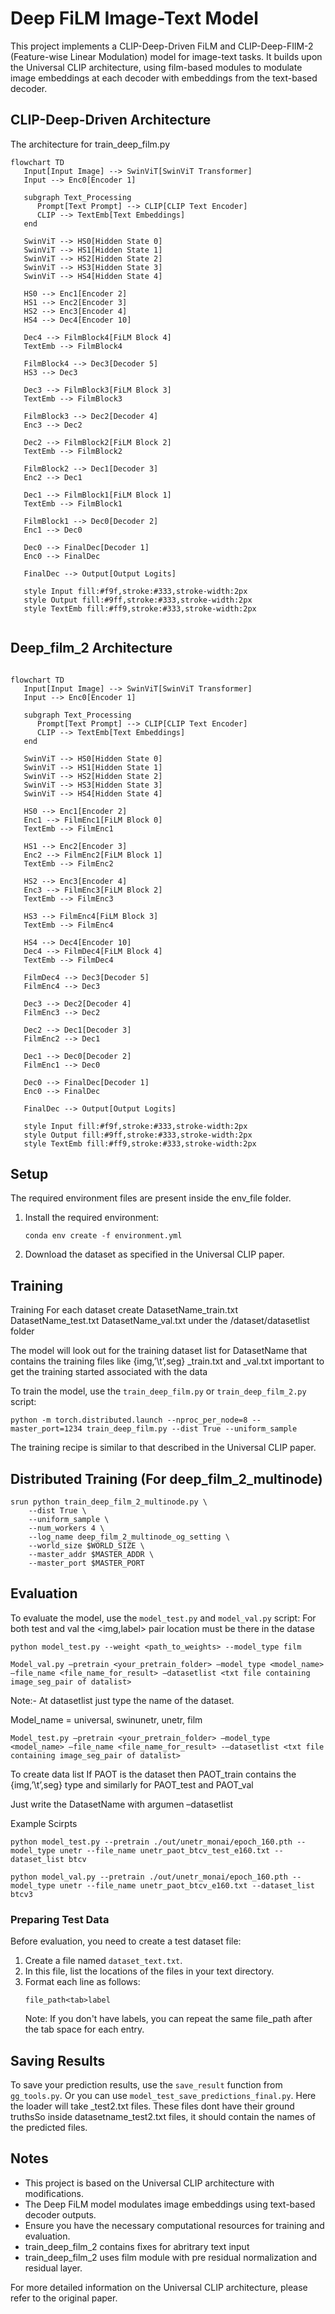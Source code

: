 # Deep FiLM Image-Text Model

This project implements a CLIP-Deep-Driven FiLM and CLIP-Deep-FIlM-2 (Feature-wise Linear Modulation) model for image-text tasks. It builds upon the Universal CLIP architecture, using film-based modules to modulate image embeddings at each decoder with embeddings from the text-based decoder.

## CLIP-Deep-Driven Architecture
The architecture for train_deep_film.py
```mermaid
flowchart TD
   Input[Input Image] --> SwinViT[SwinViT Transformer]
   Input --> Enc0[Encoder 1]
   
   subgraph Text_Processing
      Prompt[Text Prompt] --> CLIP[CLIP Text Encoder]
      CLIP --> TextEmb[Text Embeddings]
   end

   SwinViT --> HS0[Hidden State 0]
   SwinViT --> HS1[Hidden State 1]
   SwinViT --> HS2[Hidden State 2]
   SwinViT --> HS3[Hidden State 3]
   SwinViT --> HS4[Hidden State 4]

   HS0 --> Enc1[Encoder 2]
   HS1 --> Enc2[Encoder 3]
   HS2 --> Enc3[Encoder 4]
   HS4 --> Dec4[Encoder 10]

   Dec4 --> FilmBlock4[FiLM Block 4]
   TextEmb --> FilmBlock4
   
   FilmBlock4 --> Dec3[Decoder 5]
   HS3 --> Dec3

   Dec3 --> FilmBlock3[FiLM Block 3]
   TextEmb --> FilmBlock3
   
   FilmBlock3 --> Dec2[Decoder 4]
   Enc3 --> Dec2

   Dec2 --> FilmBlock2[FiLM Block 2]
   TextEmb --> FilmBlock2
   
   FilmBlock2 --> Dec1[Decoder 3]
   Enc2 --> Dec1

   Dec1 --> FilmBlock1[FiLM Block 1]
   TextEmb --> FilmBlock1
   
   FilmBlock1 --> Dec0[Decoder 2]
   Enc1 --> Dec0

   Dec0 --> FinalDec[Decoder 1]
   Enc0 --> FinalDec

   FinalDec --> Output[Output Logits]

   style Input fill:#f9f,stroke:#333,stroke-width:2px
   style Output fill:#9ff,stroke:#333,stroke-width:2px
   style TextEmb fill:#ff9,stroke:#333,stroke-width:2px
   
```

## Deep_film_2 Architecture

```mermaid

flowchart TD
   Input[Input Image] --> SwinViT[SwinViT Transformer]
   Input --> Enc0[Encoder 1]
   
   subgraph Text_Processing
      Prompt[Text Prompt] --> CLIP[CLIP Text Encoder]
      CLIP --> TextEmb[Text Embeddings]
   end

   SwinViT --> HS0[Hidden State 0]
   SwinViT --> HS1[Hidden State 1]
   SwinViT --> HS2[Hidden State 2]
   SwinViT --> HS3[Hidden State 3]
   SwinViT --> HS4[Hidden State 4]

   HS0 --> Enc1[Encoder 2]
   Enc1 --> FilmEnc1[FiLM Block 0]
   TextEmb --> FilmEnc1

   HS1 --> Enc2[Encoder 3]
   Enc2 --> FilmEnc2[FiLM Block 1]
   TextEmb --> FilmEnc2

   HS2 --> Enc3[Encoder 4]
   Enc3 --> FilmEnc3[FiLM Block 2]
   TextEmb --> FilmEnc3

   HS3 --> FilmEnc4[FiLM Block 3]
   TextEmb --> FilmEnc4

   HS4 --> Dec4[Encoder 10]
   Dec4 --> FilmDec4[FiLM Block 4]
   TextEmb --> FilmDec4

   FilmDec4 --> Dec3[Decoder 5]
   FilmEnc4 --> Dec3

   Dec3 --> Dec2[Decoder 4]
   FilmEnc3 --> Dec2

   Dec2 --> Dec1[Decoder 3]
   FilmEnc2 --> Dec1

   Dec1 --> Dec0[Decoder 2]
   FilmEnc1 --> Dec0

   Dec0 --> FinalDec[Decoder 1]
   Enc0 --> FinalDec

   FinalDec --> Output[Output Logits]

   style Input fill:#f9f,stroke:#333,stroke-width:2px
   style Output fill:#9ff,stroke:#333,stroke-width:2px
   style TextEmb fill:#ff9,stroke:#333,stroke-width:2px

```

## Setup

The required environment files are present inside the env_file folder.

1. Install the required environment:
   ```
   conda env create -f environment.yml
   ```

2. Download the dataset as specified in the Universal CLIP paper.

## Training

Training
For each dataset create DatasetName_train.txt DatasetName_test.txt DatasetName_val.txt under the /dataset/datasetlist folder

The model will look out for the training dataset list for DatasetName that contains the training files like {img,’\t’,seg} _train.txt and _val.txt important to get the training started associated with the data

To train the model, use the `train_deep_film.py` or `train_deep_film_2.py` script:

```
python -m torch.distributed.launch --nproc_per_node=8 --master_port=1234 train_deep_film.py --dist True --uniform_sample
```

The training recipe is similar to that described in the Universal CLIP paper.

## Distributed Training (For deep_film_2_multinode)

```
srun python train_deep_film_2_multinode.py \
    --dist True \
    --uniform_sample \
    --num_workers 4 \
    --log_name deep_film_2_multinode_og_setting \
    --world_size $WORLD_SIZE \
    --master_addr $MASTER_ADDR \
    --master_port $MASTER_PORT

```

## Evaluation

To evaluate the model, use the `model_test.py` and `model_val.py` script:
For both test and val the <img,label> pair location must be there in the datase

```
python model_test.py --weight <path_to_weights> --model_type film
```
```
Model_val.py —pretrain <your_pretrain_folder> –model_type <model_name> –file_name <file_name_for_result> –datasetlist <txt file containing image_seg_pair of datalist>
```

Note:- At datasetlist just type the name of the dataset.


Model_name = universal, swinunetr, unetr, film 

```
Model_test.py —pretrain <your_pretrain_folder> –model_type <model_name> –file_name <file_name_for_result> -–datasetlist <txt file containing image_seg_pair of datalist>
```

To create data list
If PAOT is the dataset then PAOT_train contains the {img,’\t’,seg}  type and similarly for PAOT_test and PAOT_val

Just write the DatasetName with argumen –datasetlist 

Example Scirpts

```
python model_test.py --pretrain ./out/unetr_monai/epoch_160.pth --model_type unetr --file_name unetr_paot_btcv_test_e160.txt --dataset_list btcv
```


```
python model_val.py --pretrain ./out/unetr_monai/epoch_160.pth --model_type unetr --file_name unetr_paot_btcv_e160.txt --dataset_list btcv3
```

### Preparing Test Data

Before evaluation, you need to create a test dataset file:

1. Create a file named `dataset_text.txt`.
2. In this file, list the locations of the files in your text directory.
3. Format each line as follows:
   ```
   file_path<tab>label
   ```
   Note: If you don't have labels, you can repeat the same file_path after the tab space for each entry.



## Saving Results

To save your prediction results, use the `save_result` function from `gg_tools.py`.
Or you can use `model_test_save_predictions_final.py`.
Here the loader will take _test2.txt files. These files dont have their ground truthsSo inside datasetname_test2.txt files, it should contain the names of the predicted files.

## Notes

- This project is based on the Universal CLIP architecture with modifications.
- The Deep FiLM model modulates image embeddings using text-based decoder outputs.
- Ensure you have the necessary computational resources for training and evaluation.
- train_deep_film_2 contains fixes for abritrary text input
- train_deep_film_2 uses film module with pre residual normalization and residual layer.

For more detailed information on the Universal CLIP architecture, please refer to the original paper.

